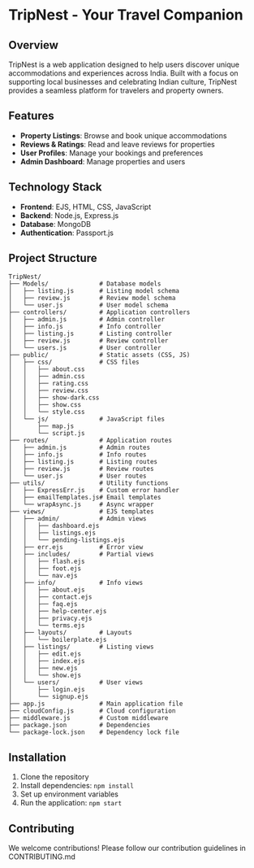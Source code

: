 # TripNest - Your Travel Companion

## Overview
TripNest is a web application designed to help users discover unique accommodations and experiences across India. Built with a focus on supporting local businesses and celebrating Indian culture, TripNest provides a seamless platform for travelers and property owners.

## Features
- **Property Listings**: Browse and book unique accommodations
- **Reviews & Ratings**: Read and leave reviews for properties
- **User Profiles**: Manage your bookings and preferences
- **Admin Dashboard**: Manage properties and users

## Technology Stack
- **Frontend**: EJS, HTML, CSS, JavaScript
- **Backend**: Node.js, Express.js
- **Database**: MongoDB
- **Authentication**: Passport.js

## Project Structure
```
TripNest/
├── Models/              # Database models
│   ├── listing.js       # Listing model schema
│   ├── review.js        # Review model schema
│   └── user.js          # User model schema
├── controllers/         # Application controllers
│   ├── admin.js         # Admin controller
│   ├── info.js          # Info controller
│   ├── listing.js       # Listing controller
│   ├── review.js        # Review controller
│   └── users.js         # User controller
├── public/              # Static assets (CSS, JS)
│   ├── css/             # CSS files
│   │   ├── about.css
│   │   ├── admin.css
│   │   ├── rating.css
│   │   ├── review.css
│   │   ├── show-dark.css
│   │   ├── show.css
│   │   └── style.css
│   └── js/              # JavaScript files
│       ├── map.js
│       └── script.js
├── routes/              # Application routes
│   ├── admin.js         # Admin routes
│   ├── info.js          # Info routes
│   ├── listing.js       # Listing routes
│   ├── review.js        # Review routes
│   └── user.js          # User routes
├── utils/               # Utility functions
│   ├── ExpressErr.js    # Custom error handler
│   ├── emailTemplates.js# Email templates
│   └── wrapAsync.js     # Async wrapper
├── views/               # EJS templates
│   ├── admin/           # Admin views
│   │   ├── dashboard.ejs
│   │   ├── listings.ejs
│   │   └── pending-listings.ejs
│   ├── err.ejs          # Error view
│   ├── includes/        # Partial views
│   │   ├── flash.ejs
│   │   ├── foot.ejs
│   │   └── nav.ejs
│   ├── info/            # Info views
│   │   ├── about.ejs
│   │   ├── contact.ejs
│   │   ├── faq.ejs
│   │   ├── help-center.ejs
│   │   ├── privacy.ejs
│   │   └── terms.ejs
│   ├── layouts/         # Layouts
│   │   └── boilerplate.ejs
│   ├── listings/        # Listing views
│   │   ├── edit.ejs
│   │   ├── index.ejs
│   │   ├── new.ejs
│   │   └── show.ejs
│   └── users/           # User views
│       ├── login.ejs
│       └── signup.ejs
├── app.js               # Main application file
├── cloudConfig.js       # Cloud configuration
├── middleware.js        # Custom middleware
├── package.json         # Dependencies
└── package-lock.json    # Dependency lock file
```

## Installation
1. Clone the repository
2. Install dependencies: `npm install`
3. Set up environment variables
4. Run the application: `npm start`

## Contributing
We welcome contributions! Please follow our contribution guidelines in CONTRIBUTING.md
